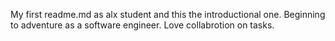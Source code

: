 My first readme.md as alx student and this the introductional one. 
Beginning to adventure as a software engineer.
Love collabrotion on tasks.

